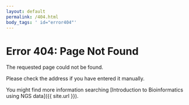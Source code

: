 ```yaml
---
layout: default
permalink: /404.html
body_tags: ' id="error404"'
---
```


# Error 404: Page Not Found

The requested page could not be found.

Please check the address if you have entered it manually.

You might find more information searching [Introduction to Bioinformatics using NGS data]({{ site.url }}).
